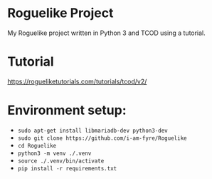 # Roguelike Project
My Roguelike project written in Python 3 and TCOD using a tutorial.

# Tutorial
https://rogueliketutorials.com/tutorials/tcod/v2/

# Environment setup:
- `sudo apt-get install libmariadb-dev python3-dev`
- `sudo git clone https://github.com/i-am-fyre/Roguelike`
- `cd Roguelike`
- `python3 -m venv ./.venv`
- `source ./.venv/bin/activate`
- `pip install -r requirements.txt`
